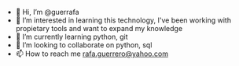 - 👋 Hi, I’m @guerrafa
- 👀 I’m interested in learning this technology, I've been working with propietary tools and want to expand my knowledge
- 🌱 I’m currently learning python, git
- 💞️ I’m looking to collaborate on python, sql
- 📫 How to reach me rafa.guerrero@yahoo.com

<!---
guerrafa/guerrafa is a ✨ special ✨ repository because its `README.md` (this file) appears on your GitHub profile.
You can click the Preview link to take a look at your changes.
--->
